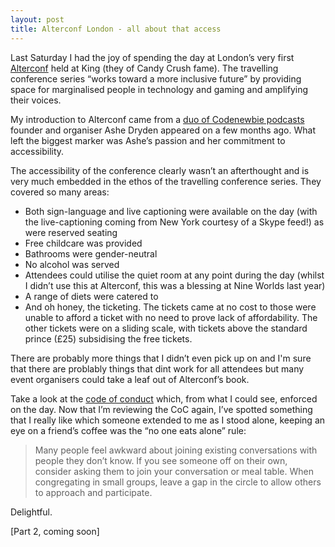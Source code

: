 ```yaml
---
layout: post
title: Alterconf London - all about that access
--- 
```


Last Saturday I had the joy of spending the day at London’s very first [Alterconf](https://alterconf.com) held at King (they of Candy Crush fame). The travelling conference series “works toward a more inclusive future” by providing space for marginalised people in technology and gaming and amplifying their voices.

My introduction to Alterconf came from a [duo of Codenewbie podcasts](http://www.codenewbie.org/podcast/diversity-in-tech-part-i) founder and organiser Ashe Dryden appeared on a few months ago. What left the biggest marker was Ashe’s passion and her commitment to accessibility.

The accessibility of the conference clearly wasn’t an afterthought and is very much embedded in the ethos of the travelling conference series. They covered so many areas:
- Both sign-language and live captioning were available on the day (with the live-captioning coming from New York courtesy of a Skype feed!) as were reserved seating
- Free childcare was provided
- Bathrooms were gender-neutral
- No alcohol was served
- Attendees could utilise the quiet room at any point during the day (whilst I didn’t use this at Alterconf, this was a blessing at Nine Worlds last year)
- A range of diets were catered to
- And oh honey, the ticketing. The tickets came at no cost to those were unable to afford a ticket with no need to prove lack of affordability. The other tickets were on a sliding scale, with tickets above the standard prince (£25) subsidising the free tickets.
 
There are probably more things that I didn’t even pick up on and I'm sure that there are problably things that dint work for all attendees but many event organisers could take a leaf out of Alterconf’s book. 

Take a look at the [code of conduct](https://alterconf.com/code-of-conduct) which, from what I could see, enforced on the day. Now that I’m reviewing the CoC again, I’ve spotted something that I really like which someone extended to me as I stood alone, keeping an eye on a friend’s coffee was the “no one eats alone” rule:

> Many people feel awkward about joining existing conversations with people they don’t know. If you see someone off on their own, consider asking them to join your conversation or meal table. When congregating in small groups, leave a gap in the circle to allow others to approach and participate.

Delightful.

[Part 2, coming soon]
